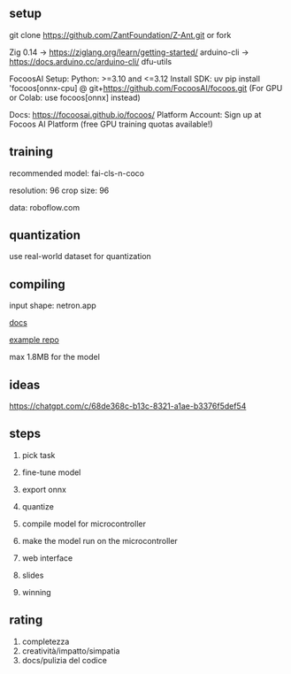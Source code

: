 ## setup

git clone https://github.com/ZantFoundation/Z-Ant.git or fork 

Zig 0.14 → https://ziglang.org/learn/getting-started/ 
arduino-cli → https://docs.arduino.cc/arduino-cli/ 
dfu-utils

FocoosAI Setup:
Python: >=3.10 and <=3.12
Install SDK:
uv pip install 'focoos[onnx-cpu] @ git+https://github.com/FocoosAI/focoos.git
(For GPU or Colab: use focoos[onnx] instead)

Docs: https://focoosai.github.io/focoos/
Platform Account: Sign up at Focoos AI Platform (free GPU training quotas available!)

## training

recommended model: fai-cls-n-coco

resolution: 96
crop size: 96

data: roboflow.com

## quantization

use real-world dataset for quantization

## compiling

input shape: netron.app

[docs](https://github.com/ZantFoundation/Z-Ant/blob/main/docs/tiny_hack)

[example repo](https://github.com/ZantFoundation/Z-Ant/tree/main/examples/tiny_hack)

max 1.8MB for the model

## ideas

https://chatgpt.com/c/68de368c-b13c-8321-a1ae-b3376f5def54

## steps

1. pick task

2. fine-tune model

3. export onnx

4. quantize

5. compile model for microcontroller

6. make the model run on the microcontroller

7. web interface

8. slides

9. winning

## rating

1. completezza
2. creatività/impatto/simpatia
3. docs/pulizia del codice

